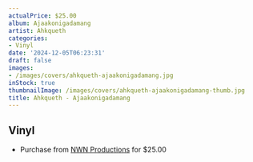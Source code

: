 ```yaml
---
actualPrice: $25.00
album: Ajaakonigadamang
artist: Ahkqueth
categories:
- Vinyl
date: '2024-12-05T06:23:31'
draft: false
images:
- /images/covers/ahkqueth-ajaakonigadamang.jpg
inStock: true
thumbnailImage: /images/covers/ahkqueth-ajaakonigadamang-thumb.jpg
title: Ahkqueth - Ajaakonigadamang
---
```


## Vinyl
* Purchase from [NWN Productions](http://shop.nwnprod.com/index.php?route=product/product&path=75&product_id=18930&sort=pd.name&order=ASC) for $25.00

